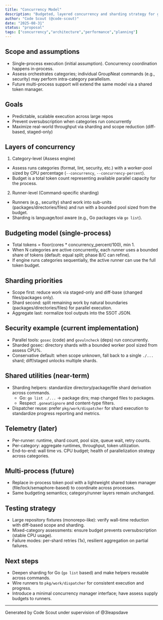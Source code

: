 ```yaml
---
title: "Concurrency Model"
description: "Budgeted, layered concurrency and sharding strategy for goneat"
author: "Code Scout (@code-scout)"
date: "2025-08-31"
status: "proposal"
tags: ["concurrency","architecture","performance","planning"]
---
```


## Scope and assumptions
- Single-process execution (initial assumption). Concurrency coordination happens in-process.
- Assess orchestrates categories; individual GroupNeat commands (e.g., security) may perform intra-category parallelism.
- Future multi-process support will extend the same model via a shared token manager.

## Goals
- Predictable, scalable execution across large repos
- Prevent oversubscription when categories run concurrently
- Maximize real-world throughput via sharding and scope reduction (diff-based, staged-only)

## Layers of concurrency
1) Category-level (Assess engine)
- Assess runs categories (format, lint, security, etc.) with a worker-pool sized by CPU percentage (`--concurrency`, `--concurrency-percent`).
- Budget is a total token count representing available parallel capacity for the process.

2) Runner-level (Command-specific sharding)
- Runners (e.g., security) shard work into sub-units (packages/directories/files) and run with a bounded pool sized from the budget.
- Sharding is language/tool aware (e.g., Go packages via `go list`).

## Budgeting model (single-process)
- Total tokens = floor(cores * concurrency_percent/100), min 1.
- When N categories are active concurrently, each runner uses a bounded share of tokens (default: equal split; phase B/C can refine).
- If engine runs categories sequentially, the active runner can use the full token budget.

## Sharding priorities
- Scope first: reduce work via staged-only and diff-base (changed files/packages only).
- Shard second: split remaining work by natural boundaries (packages/directories/files) for parallel execution.
- Aggregate last: normalize tool outputs into the SSOT JSON.

## Security example (current implementation)
- Parallel tools: `gosec` (code) and `govulncheck` (deps) run concurrently.
- Sharded gosec: directory shards with a bounded worker pool sized from assess CPU%.
- Conservative default: when scope unknown, fall back to a single `./...` shard; diff/staged unlocks multiple shards.

## Shared utilities (near-term)
- Sharding helpers: standardize directory/package/file shard derivation across commands.
  - Go: `go list ./...` → package dirs; map changed files to packages.
  - Respect `.goneatignore` and content-type filters.
- Dispatcher reuse: prefer `pkg/work/dispatcher` for shard execution to standardize progress reporting and metrics.

## Telemetry (later)
- Per-runner: runtime, shard count, pool size, queue wait, retry counts.
- Per-category: aggregate runtimes, throughput, token utilization.
- End-to-end: wall time vs. CPU budget; health of parallelization strategy across categories.

## Multi-process (future)
- Replace in-process token pool with a lightweight shared token manager (file/lock/semaphore-based) to coordinate across processes.
- Same budgeting semantics; category/runner layers remain unchanged.

## Testing strategy
- Large repository fixtures (monorepo-like): verify wall-time reduction with diff-based scope and sharding.
- Mixed-category assessments: ensure budget prevents oversubscription (stable CPU usage).
- Failure modes: per-shard retries (1x), resilient aggregation on partial failures.

## Next steps
- Deepen sharding for Go (`go list` based) and make helpers reusable across commands.
- Wire runners to `pkg/work/dispatcher` for consistent execution and progress.
- Introduce a minimal concurrency manager interface; have assess supply budgets to runners.

---
Generated by Code Scout under supervision of @3leapsdave